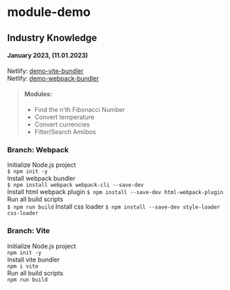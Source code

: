 # module-demo

## Industry Knowledge

#### January 2023, (11.01.2023)

Netlify: [demo-vite-bundler](https://demo-vite-bundler.netlify.app)  
Netlify: [demo-webpack-bundler](https://demo-webpack-bundler.netlify.app)


> #### Modules:
> * Find the n'th Fibonacci Number
> * Convert temperature
> * Convert currencies
> * Filter/Search Amiibos

### Branch: Webpack
Initialize Node.js project  
`$ npm init -y`  
Install webpack bundler   
`$ npm install webpack webpack-cli --save-dev`  
Install html webpack plugin
`$ npm install --save-dev html-webpack-plugin`  
Run all build scripts  
`$ npm run build`
Install css loader
`$ npm install --save-dev style-loader css-loader`


### Branch: Vite
Initialize Node.js project  
`npm init -y`  
Install vite bundler  
`npm i vite`  
Run all build scripts  
`npm run build`
